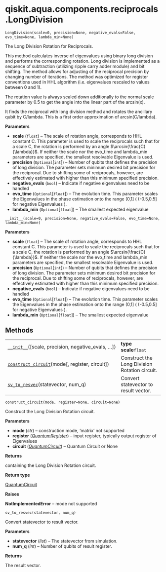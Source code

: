 # qiskit.aqua.components.reciprocals.LongDivision

`LongDivision(scale=0, precision=None, negative_evals=False, evo_time=None, lambda_min=None)`

The Long Division Rotation for Reciprocals.

This method calculates inverse of eigenvalues using binary long division and performs the corresponding rotation. Long division is implemented as a sequence of subtraction (utilizing ripple carry adder module) and bit shifting. The method allows for adjusting of the reciprocal precision by changing number of iterations. The method was optimized for register conventions used in HHL algorithm (i.e. eigenvalues rescaled to values between 0 and 1).

The rotation value is always scaled down additionally to the normal scale parameter by 0.5 to get the angle into the linear part of the arcsin(x).

It finds the reciprocal with long division method and rotates the ancillary qubit by C/lambda. This is a first order approximation of arcsin(C/lambda).

**Parameters**

*   **scale** (`float`) – The scale of rotation angle, corresponds to HHL constant C. This parameter is used to scale the reciprocals such that for a scale C, the rotation is performed by an angle $\arcsin{\frac{C}{\lambda}}$. If neither the scale nor the evo\_time and lambda\_min parameters are specified, the smallest resolvable Eigenvalue is used.
*   **precision** (`Optional`\[`int`]) – Number of qubits that defines the precision of long division. The parameter sets minimum desired bit precision for the reciprocal. Due to shifting some of reciprocals, however, are effectively estimated with higher than this minimum specified precision.
*   **negative\_evals** (`bool`) – Indicate if negative eigenvalues need to be handled
*   **evo\_time** (`Optional`\[`float`]) – The evolution time. This parameter scales the Eigenvalues in the phase estimation onto the range (0,1] ( (-0.5,0.5] for negative Eigenvalues ).
*   **lambda\_min** (`Optional`\[`float`]) – The smallest expected eigenvalue

`__init__(scale=0, precision=None, negative_evals=False, evo_time=None, lambda_min=None)`

**Parameters**

*   **scale** (`float`) – The scale of rotation angle, corresponds to HHL constant C. This parameter is used to scale the reciprocals such that for a scale C, the rotation is performed by an angle $\arcsin{\frac{C}{\lambda}}$. If neither the scale nor the evo\_time and lambda\_min parameters are specified, the smallest resolvable Eigenvalue is used.
*   **precision** (`Optional`\[`int`]) – Number of qubits that defines the precision of long division. The parameter sets minimum desired bit precision for the reciprocal. Due to shifting some of reciprocals, however, are effectively estimated with higher than this minimum specified precision.
*   **negative\_evals** (`bool`) – Indicate if negative eigenvalues need to be handled
*   **evo\_time** (`Optional`\[`float`]) – The evolution time. This parameter scales the Eigenvalues in the phase estimation onto the range (0,1] ( (-0.5,0.5] for negative Eigenvalues ).
*   **lambda\_min** (`Optional`\[`float`]) – The smallest expected eigenvalue

## Methods

|                                                                                                                                                                                           |                                               |
| ----------------------------------------------------------------------------------------------------------------------------------------------------------------------------------------- | --------------------------------------------- |
| [`__init__`](#qiskit.aqua.components.reciprocals.LongDivision.__init__ "qiskit.aqua.components.reciprocals.LongDivision.__init__")(\[scale, precision, negative\_evals, …])               | **type scale**`float`                         |
| [`construct_circuit`](#qiskit.aqua.components.reciprocals.LongDivision.construct_circuit "qiskit.aqua.components.reciprocals.LongDivision.construct_circuit")(mode\[, register, circuit]) | Construct the Long Division Rotation circuit. |
| [`sv_to_resvec`](#qiskit.aqua.components.reciprocals.LongDivision.sv_to_resvec "qiskit.aqua.components.reciprocals.LongDivision.sv_to_resvec")(statevector, num\_q)                       | Convert statevector to result vector.         |

`construct_circuit(mode, register=None, circuit=None)`

Construct the Long Division Rotation circuit.

**Parameters**

*   **mode** (*str*) – construction mode, ‘matrix’ not supported
*   **register** ([*QuantumRegister*](qiskit.circuit.QuantumRegister#qiskit.circuit.QuantumRegister "qiskit.circuit.QuantumRegister")) – input register, typically output register of Eigenvalues
*   **circuit** ([*QuantumCircuit*](qiskit.circuit.QuantumCircuit#qiskit.circuit.QuantumCircuit "qiskit.circuit.QuantumCircuit")) – Quantum Circuit or None

**Returns**

containing the Long Division Rotation circuit.

**Return type**

[QuantumCircuit](qiskit.circuit.QuantumCircuit#qiskit.circuit.QuantumCircuit "qiskit.circuit.QuantumCircuit")

**Raises**

**NotImplementedError** – mode not supported

`sv_to_resvec(statevector, num_q)`

Convert statevector to result vector.

**Parameters**

*   **statevector** (*list*) – The statevector from simulation.
*   **num\_q** (*int*) – Number of qubits of result register.

**Returns**

The result vector.
